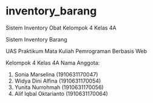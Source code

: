 # inventory_barang
Sistem Inventory Obat Kelompok 4 Kelas 4A

Sistem Inventory Barang

UAS Praktikum Mata Kuliah Pemrograman Berbasis Web

Kelompok 4 Kelas 4A
Nama Anggota:
1. Sonia Marselina (1910631170047)
2. Widya Dini Alfina (1910631170054)
3. Yunita Nurrohmah (1910631170056)
4. Alif Iqbal Oktarianto (1910631170064)
